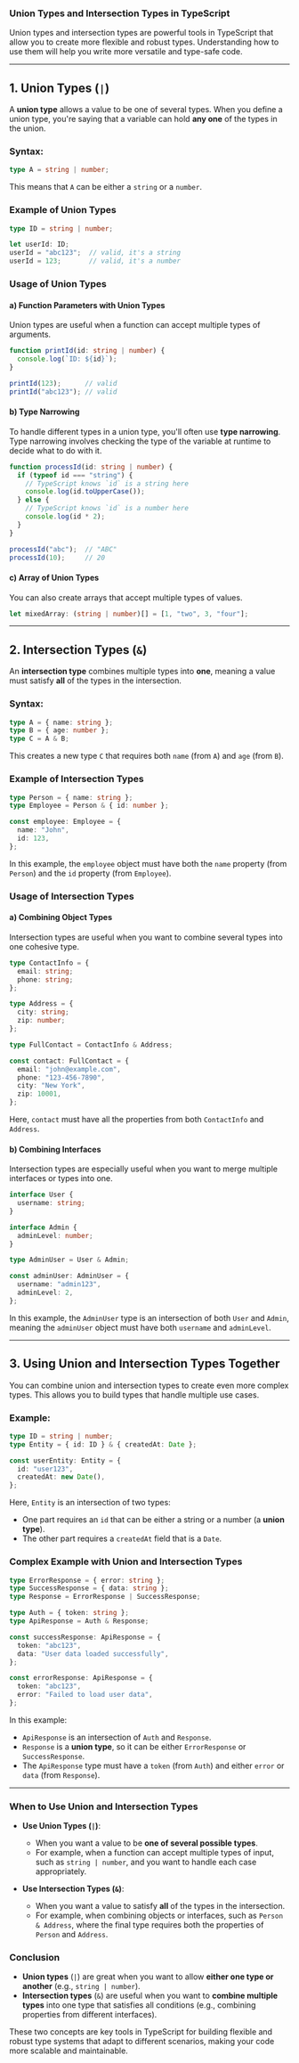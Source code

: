 ### Union Types and Intersection Types in TypeScript

Union types and intersection types are powerful tools in TypeScript that allow you to create more flexible and robust types. Understanding how to use them will help you write more versatile and type-safe code.

---

## 1. **Union Types (`|`)**

A **union type** allows a value to be one of several types. When you define a union type, you're saying that a variable can hold **any one** of the types in the union.

### Syntax:
```typescript
type A = string | number;
```

This means that `A` can be either a `string` or a `number`.

### Example of Union Types

```typescript
type ID = string | number;

let userId: ID;
userId = "abc123";  // valid, it's a string
userId = 123;       // valid, it's a number
```

### Usage of Union Types

#### a) **Function Parameters with Union Types**
Union types are useful when a function can accept multiple types of arguments.

```typescript
function printId(id: string | number) {
  console.log(`ID: ${id}`);
}

printId(123);      // valid
printId("abc123"); // valid
```

#### b) **Type Narrowing**
To handle different types in a union type, you'll often use **type narrowing**. Type narrowing involves checking the type of the variable at runtime to decide what to do with it.

```typescript
function processId(id: string | number) {
  if (typeof id === "string") {
    // TypeScript knows `id` is a string here
    console.log(id.toUpperCase());
  } else {
    // TypeScript knows `id` is a number here
    console.log(id * 2);
  }
}

processId("abc");  // "ABC"
processId(10);     // 20
```

#### c) **Array of Union Types**
You can also create arrays that accept multiple types of values.

```typescript
let mixedArray: (string | number)[] = [1, "two", 3, "four"];
```

---

## 2. **Intersection Types (`&`)**

An **intersection type** combines multiple types into **one**, meaning a value must satisfy **all** of the types in the intersection.

### Syntax:
```typescript
type A = { name: string };
type B = { age: number };
type C = A & B;
```

This creates a new type `C` that requires both `name` (from `A`) and `age` (from `B`).

### Example of Intersection Types

```typescript
type Person = { name: string };
type Employee = Person & { id: number };

const employee: Employee = {
  name: "John",
  id: 123,
};
```

In this example, the `employee` object must have both the `name` property (from `Person`) and the `id` property (from `Employee`).

### Usage of Intersection Types

#### a) **Combining Object Types**
Intersection types are useful when you want to combine several types into one cohesive type.

```typescript
type ContactInfo = {
  email: string;
  phone: string;
};

type Address = {
  city: string;
  zip: number;
};

type FullContact = ContactInfo & Address;

const contact: FullContact = {
  email: "john@example.com",
  phone: "123-456-7890",
  city: "New York",
  zip: 10001,
};
```

Here, `contact` must have all the properties from both `ContactInfo` and `Address`.

#### b) **Combining Interfaces**
Intersection types are especially useful when you want to merge multiple interfaces or types into one.

```typescript
interface User {
  username: string;
}

interface Admin {
  adminLevel: number;
}

type AdminUser = User & Admin;

const adminUser: AdminUser = {
  username: "admin123",
  adminLevel: 2,
};
```

In this example, the `AdminUser` type is an intersection of both `User` and `Admin`, meaning the `adminUser` object must have both `username` and `adminLevel`.

---

## 3. **Using Union and Intersection Types Together**

You can combine union and intersection types to create even more complex types. This allows you to build types that handle multiple use cases.

### Example:
```typescript
type ID = string | number;
type Entity = { id: ID } & { createdAt: Date };

const userEntity: Entity = {
  id: "user123",
  createdAt: new Date(),
};
```

Here, `Entity` is an intersection of two types:
- One part requires an `id` that can be either a string or a number (a **union type**).
- The other part requires a `createdAt` field that is a `Date`.

### Complex Example with Union and Intersection Types

```typescript
type ErrorResponse = { error: string };
type SuccessResponse = { data: string };
type Response = ErrorResponse | SuccessResponse;

type Auth = { token: string };
type ApiResponse = Auth & Response;

const successResponse: ApiResponse = {
  token: "abc123",
  data: "User data loaded successfully",
};

const errorResponse: ApiResponse = {
  token: "abc123",
  error: "Failed to load user data",
};
```

In this example:
- `ApiResponse` is an intersection of `Auth` and `Response`.
- `Response` is a **union type**, so it can be either `ErrorResponse` or `SuccessResponse`.
- The `ApiResponse` type must have a `token` (from `Auth`) and either `error` or `data` (from `Response`).

---

### When to Use Union and Intersection Types

- **Use Union Types (`|`)**:
  - When you want a value to be **one of several possible types**.
  - For example, when a function can accept multiple types of input, such as `string | number`, and you want to handle each case appropriately.

- **Use Intersection Types (`&`)**:
  - When you want a value to satisfy **all** of the types in the intersection.
  - For example, when combining objects or interfaces, such as `Person & Address`, where the final type requires both the properties of `Person` and `Address`.

### Conclusion

- **Union types** (`|`) are great when you want to allow **either one type or another** (e.g., `string | number`).
- **Intersection types** (`&`) are useful when you want to **combine multiple types** into one type that satisfies all conditions (e.g., combining properties from different interfaces).

These two concepts are key tools in TypeScript for building flexible and robust type systems that adapt to different scenarios, making your code more scalable and maintainable.